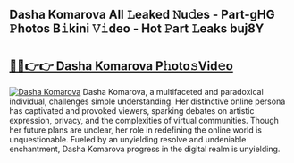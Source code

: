 ## Dasha Komarova All 𝙻eaked 𝙽u𝚍es - Part-gHG 𝙿hotos B𝚒kini 𝚅𝚒deo - Hot 𝙿art 𝙻eaks buj8Y

# <h2><a href="http://ld1w3d.urlbe.top/?page=Dasha+Komarova">🔗🔗👉👉 Dasha Komarova P𝚑oto𝚜Vid𝚎o</a></h2>

[![Dasha Komarova](https://i.imgur.com/eBuTRDB.gif)](http://ld1w3d.urlbe.top/?page=Dasha+Komarova)
Dasha Komarova, a multifaceted and paradoxical individual, challenges simple understanding. Her distinctive online persona has captivated and provoked viewers, sparking debates on artistic expression, privacy, and the complexities of virtual communities. Though her future plans are unclear, her role in redefining the online world is unquestionable. Fueled by an unyielding resolve and undeniable enchantment, Dasha Komarova progress in the digital realm is unyielding.
